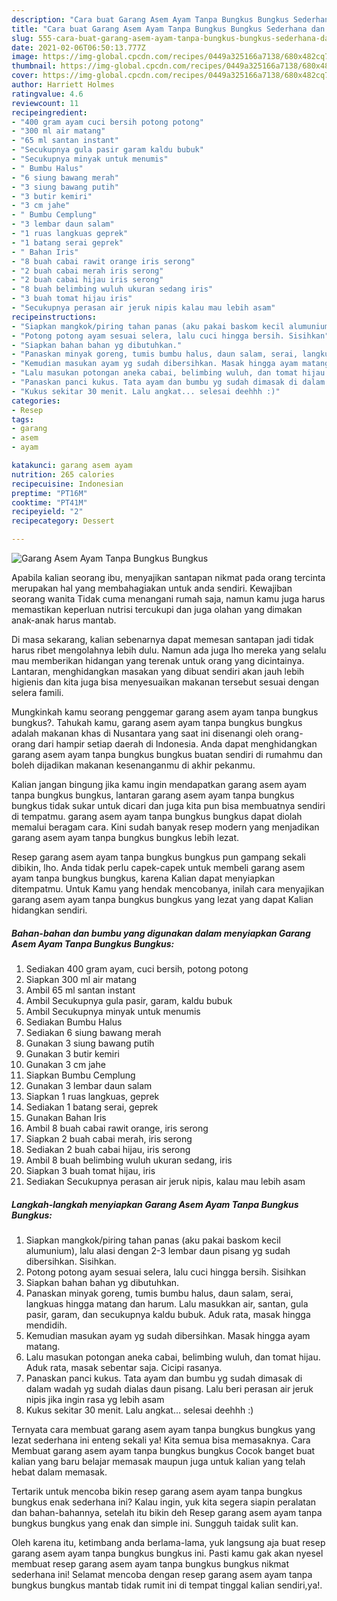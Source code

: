 ```yaml
---
description: "Cara buat Garang Asem Ayam Tanpa Bungkus Bungkus Sederhana dan Mudah Dibuat"
title: "Cara buat Garang Asem Ayam Tanpa Bungkus Bungkus Sederhana dan Mudah Dibuat"
slug: 555-cara-buat-garang-asem-ayam-tanpa-bungkus-bungkus-sederhana-dan-mudah-dibuat
date: 2021-02-06T06:50:13.777Z
image: https://img-global.cpcdn.com/recipes/0449a325166a7138/680x482cq70/garang-asem-ayam-tanpa-bungkus-bungkus-foto-resep-utama.jpg
thumbnail: https://img-global.cpcdn.com/recipes/0449a325166a7138/680x482cq70/garang-asem-ayam-tanpa-bungkus-bungkus-foto-resep-utama.jpg
cover: https://img-global.cpcdn.com/recipes/0449a325166a7138/680x482cq70/garang-asem-ayam-tanpa-bungkus-bungkus-foto-resep-utama.jpg
author: Harriett Holmes
ratingvalue: 4.6
reviewcount: 11
recipeingredient:
- "400 gram ayam cuci bersih potong potong"
- "300 ml air matang"
- "65 ml santan instant"
- "Secukupnya gula pasir garam kaldu bubuk"
- "Secukupnya minyak untuk menumis"
- " Bumbu Halus"
- "6 siung bawang merah"
- "3 siung bawang putih"
- "3 butir kemiri"
- "3 cm jahe"
- " Bumbu Cemplung"
- "3 lembar daun salam"
- "1 ruas langkuas geprek"
- "1 batang serai geprek"
- " Bahan Iris"
- "8 buah cabai rawit orange iris serong"
- "2 buah cabai merah iris serong"
- "2 buah cabai hijau iris serong"
- "8 buah belimbing wuluh ukuran sedang iris"
- "3 buah tomat hijau iris"
- "Secukupnya perasan air jeruk nipis kalau mau lebih asam"
recipeinstructions:
- "Siapkan mangkok/piring tahan panas (aku pakai baskom kecil alumunium), lalu alasi dengan 2-3 lembar daun pisang yg sudah dibersihkan. Sisihkan."
- "Potong potong ayam sesuai selera, lalu cuci hingga bersih. Sisihkan"
- "Siapkan bahan bahan yg dibutuhkan."
- "Panaskan minyak goreng, tumis bumbu halus, daun salam, serai, langkuas hingga matang dan harum. Lalu masukkan air, santan, gula pasir, garam, dan secukupnya kaldu bubuk. Aduk rata, masak hingga mendidih."
- "Kemudian masukan ayam yg sudah dibersihkan. Masak hingga ayam matang."
- "Lalu masukan potongan aneka cabai, belimbing wuluh, dan tomat hijau. Aduk rata, masak sebentar saja. Cicipi rasanya."
- "Panaskan panci kukus. Tata ayam dan bumbu yg sudah dimasak di dalam wadah yg sudah dialas daun pisang. Lalu beri perasan air jeruk nipis jika ingin rasa yg lebih asam"
- "Kukus sekitar 30 menit. Lalu angkat... selesai deehhh :)"
categories:
- Resep
tags:
- garang
- asem
- ayam

katakunci: garang asem ayam 
nutrition: 265 calories
recipecuisine: Indonesian
preptime: "PT16M"
cooktime: "PT41M"
recipeyield: "2"
recipecategory: Dessert

---
```



![Garang Asem Ayam Tanpa Bungkus Bungkus](https://img-global.cpcdn.com/recipes/0449a325166a7138/680x482cq70/garang-asem-ayam-tanpa-bungkus-bungkus-foto-resep-utama.jpg)

Apabila kalian seorang ibu, menyajikan santapan nikmat pada orang tercinta merupakan hal yang membahagiakan untuk anda sendiri. Kewajiban seorang  wanita Tidak cuma menangani rumah saja, namun kamu juga harus memastikan keperluan nutrisi tercukupi dan juga olahan yang dimakan anak-anak harus mantab.

Di masa  sekarang, kalian sebenarnya dapat memesan santapan jadi tidak harus ribet mengolahnya lebih dulu. Namun ada juga lho mereka yang selalu mau memberikan hidangan yang terenak untuk orang yang dicintainya. Lantaran, menghidangkan masakan yang dibuat sendiri akan jauh lebih higienis dan kita juga bisa menyesuaikan makanan tersebut sesuai dengan selera famili. 



Mungkinkah kamu seorang penggemar garang asem ayam tanpa bungkus bungkus?. Tahukah kamu, garang asem ayam tanpa bungkus bungkus adalah makanan khas di Nusantara yang saat ini disenangi oleh orang-orang dari hampir setiap daerah di Indonesia. Anda dapat menghidangkan garang asem ayam tanpa bungkus bungkus buatan sendiri di rumahmu dan boleh dijadikan makanan kesenanganmu di akhir pekanmu.

Kalian jangan bingung jika kamu ingin mendapatkan garang asem ayam tanpa bungkus bungkus, lantaran garang asem ayam tanpa bungkus bungkus tidak sukar untuk dicari dan juga kita pun bisa membuatnya sendiri di tempatmu. garang asem ayam tanpa bungkus bungkus dapat diolah memalui beragam cara. Kini sudah banyak resep modern yang menjadikan garang asem ayam tanpa bungkus bungkus lebih lezat.

Resep garang asem ayam tanpa bungkus bungkus pun gampang sekali dibikin, lho. Anda tidak perlu capek-capek untuk membeli garang asem ayam tanpa bungkus bungkus, karena Kalian dapat menyiapkan ditempatmu. Untuk Kamu yang hendak mencobanya, inilah cara menyajikan garang asem ayam tanpa bungkus bungkus yang lezat yang dapat Kalian hidangkan sendiri.

<!--inarticleads1-->

##### Bahan-bahan dan bumbu yang digunakan dalam menyiapkan Garang Asem Ayam Tanpa Bungkus Bungkus:

1. Sediakan 400 gram ayam, cuci bersih, potong potong
1. Siapkan 300 ml air matang
1. Ambil 65 ml santan instant
1. Ambil Secukupnya gula pasir, garam, kaldu bubuk
1. Ambil Secukupnya minyak untuk menumis
1. Sediakan  Bumbu Halus
1. Sediakan 6 siung bawang merah
1. Gunakan 3 siung bawang putih
1. Gunakan 3 butir kemiri
1. Gunakan 3 cm jahe
1. Siapkan  Bumbu Cemplung
1. Gunakan 3 lembar daun salam
1. Siapkan 1 ruas langkuas, geprek
1. Sediakan 1 batang serai, geprek
1. Gunakan  Bahan Iris
1. Ambil 8 buah cabai rawit orange, iris serong
1. Siapkan 2 buah cabai merah, iris serong
1. Sediakan 2 buah cabai hijau, iris serong
1. Ambil 8 buah belimbing wuluh ukuran sedang, iris
1. Siapkan 3 buah tomat hijau, iris
1. Sediakan Secukupnya perasan air jeruk nipis, kalau mau lebih asam




<!--inarticleads2-->

##### Langkah-langkah menyiapkan Garang Asem Ayam Tanpa Bungkus Bungkus:

1. Siapkan mangkok/piring tahan panas (aku pakai baskom kecil alumunium), lalu alasi dengan 2-3 lembar daun pisang yg sudah dibersihkan. Sisihkan.
1. Potong potong ayam sesuai selera, lalu cuci hingga bersih. Sisihkan
1. Siapkan bahan bahan yg dibutuhkan.
1. Panaskan minyak goreng, tumis bumbu halus, daun salam, serai, langkuas hingga matang dan harum. Lalu masukkan air, santan, gula pasir, garam, dan secukupnya kaldu bubuk. Aduk rata, masak hingga mendidih.
1. Kemudian masukan ayam yg sudah dibersihkan. Masak hingga ayam matang.
1. Lalu masukan potongan aneka cabai, belimbing wuluh, dan tomat hijau. Aduk rata, masak sebentar saja. Cicipi rasanya.
1. Panaskan panci kukus. Tata ayam dan bumbu yg sudah dimasak di dalam wadah yg sudah dialas daun pisang. Lalu beri perasan air jeruk nipis jika ingin rasa yg lebih asam
1. Kukus sekitar 30 menit. Lalu angkat... selesai deehhh :)




Ternyata cara membuat garang asem ayam tanpa bungkus bungkus yang lezat sederhana ini enteng sekali ya! Kita semua bisa memasaknya. Cara Membuat garang asem ayam tanpa bungkus bungkus Cocok banget buat kalian yang baru belajar memasak maupun juga untuk kalian yang telah hebat dalam memasak.

Tertarik untuk mencoba bikin resep garang asem ayam tanpa bungkus bungkus enak sederhana ini? Kalau ingin, yuk kita segera siapin peralatan dan bahan-bahannya, setelah itu bikin deh Resep garang asem ayam tanpa bungkus bungkus yang enak dan simple ini. Sungguh taidak sulit kan. 

Oleh karena itu, ketimbang anda berlama-lama, yuk langsung aja buat resep garang asem ayam tanpa bungkus bungkus ini. Pasti kamu gak akan nyesel membuat resep garang asem ayam tanpa bungkus bungkus nikmat sederhana ini! Selamat mencoba dengan resep garang asem ayam tanpa bungkus bungkus mantab tidak rumit ini di tempat tinggal kalian sendiri,ya!.

